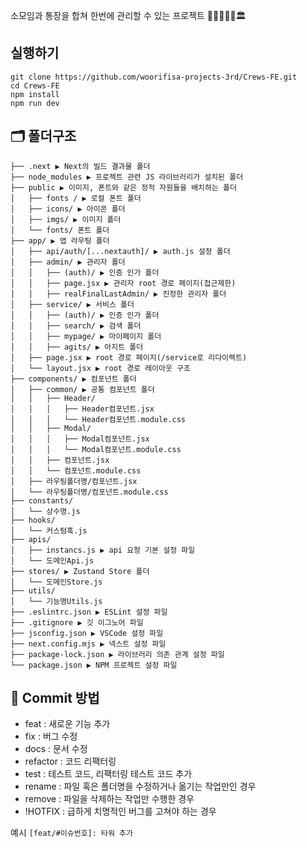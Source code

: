 소모임과 통장을 합쳐 한번에 관리할 수 있는 프로젝트 👨‍👩‍👦‍👦➕🏛

## 실행하기

```
git clone https://github.com/woorifisa-projects-3rd/Crews-FE.git
cd Crews-FE
npm install
npm run dev
```

## 🗂️ 폴더구조

```
├── .next ▶️ Next의 빌드 결과물 폴더
├── node_modules ▶️ 프로젝트 관련 JS 라이브러리가 설치된 폴더
├── public ▶️ 이미지, 폰트와 같은 정적 자원들을 배치하는 폴더
│   ├── fonts / ▶️ 로컬 폰트 폴더
│   ├── icons/ ▶️ 아이콘 폴더
│   ├── imgs/ ▶️ 이미지 폴더
│   └── fonts/ 폰트 폴더
├── app/ ▶️ 앱 라우팅 폴더
│   ├── api/auth/[...nextauth]/ ▶️ auth.js 설정 폴더
│   ├── admin/ ▶️ 관리자 폴더
│   │   ├── (auth)/ ▶️ 인증 인가 폴더
│   │   ├── page.jsx ▶️ 관리자 root 경로 페이지(접근제한)
│   │   ├── realFinalLastAdmin/ ▶️ 진정한 관리자 폴더
│   ├── service/ ▶️ 서비스 폴더
│   │   ├── (auth)/ ▶️ 인증 인가 폴더
│   │   ├── search/ ▶️ 검색 폴더
│   │   ├── mypage/ ▶️ 마이페이지 폴더
│   │   ├── agits/ ▶️ 아지트 폴더
│   ├── page.jsx ▶️ root 경로 페이지(/service로 리다이렉트)
│   └── layout.jsx ▶️ root 경로 레이아웃 구조
├── components/ ▶️ 컴포넌트 폴더
│   ├── common/ ▶️ 공통 컴포넌트 폴더
│   │   ├── Header/
│   │   │   ├── Header컴포넌트.jsx
│   │   │   └── Header컴포넌트.module.css
│   │   ├── Modal/
│   │   │   ├── Modal컴포넌트.jsx
│   │   │   └── Modal컴포넌트.module.css
│   │   ├── 컴포넌트.jsx
│   │   └── 컴포넌트.module.css
│   ├── 라우팅폴더명/컴포넌트.jsx
│   └── 라우팅폴더명/컴포넌트.module.css
├── constants/
│   └── 상수명.js
├── hooks/
│   └── 커스텀훅.js
├── apis/
│   ├── instancs.js ▶️ api 요청 기본 설정 파일
│   └── 도메인Api.js
├── stores/ ▶️ Zustand Store 폴더
│   └── 도메인Store.js
├── utils/
│   └── 기능명Utils.js
├── .eslintrc.json ▶️ ESLint 설정 파일
├── .gitignore ▶️ 깃 이그노어 파일
├── jsconfig.json ▶️ VSCode 설정 파일
├── next.config.mjs ▶️ 넥스트 설정 파일
├── package-lock.json ▶️ 라이브러리 의존 관계 설정 파일
└── package.json ▶️ NPM 프로젝트 설정 파일
```

## 🎈 Commit 방법

- feat : 새로운 기능 추가
- fix : 버그 수정
- docs : 문서 수정
- refactor : 코드 리팩터링
- test : 테스트 코드, 리팩터링 테스트 코드 추가
- rename : 파일 혹은 폴더명을 수정하거나 옮기는 작업만인 경우
- remove : 파일을 삭제하는 작업만 수행한 경우
- !HOTFIX : 급하게 치명적인 버그를 고쳐야 하는 경우

예시
`[feat/#이슈번호]: 타워 추가`
